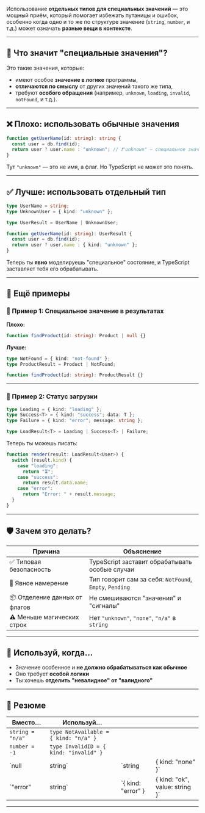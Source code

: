 Использование **отдельных типов для специальных значений** — это мощный приём, который помогает избежать путаницы и ошибок, особенно когда одно и то же по структуре значение (`string`, `number`, и т.д.) может означать **разные вещи в контексте**.

---

## 🧩 Что значит "специальные значения"?

Это такие значения, которые:

* имеют особое **значение в логике** программы,
* **отличаются по смыслу** от других значений такого же типа,
* требуют **особого обращения** (например, `unknown`, `loading`, `invalid`, `notFound`, и т.д.).

---

## ❌ Плохо: использовать обычные значения

```ts
function getUserName(id: string): string {
  const user = db.find(id);
  return user ? user.name : "unknown"; // ❗"unknown" — специальное значение, но всё равно string
}
```

Тут `"unknown"` — это не имя, а флаг. Но TypeScript не может это понять.

---

## ✅ Лучше: использовать отдельный тип

```ts
type UserName = string;
type UnknownUser = { kind: "unknown" };

type UserResult = UserName | UnknownUser;

function getUserName(id: string): UserResult {
  const user = db.find(id);
  return user ? user.name : { kind: "unknown" };
}
```

Теперь ты **явно** моделируешь "специальное" состояние, и TypeScript заставляет тебя его обрабатывать.

---

## 🔧 Ещё примеры

### 🧾 Пример 1: Специальное значение в результатах

**Плохо:**

```ts
function findProduct(id: string): Product | null {}
```

**Лучше:**

```ts
type NotFound = { kind: "not-found" };
type ProductResult = Product | NotFound;

function findProduct(id: string): ProductResult {}
```

---

### 💬 Пример 2: Статус загрузки

```ts
type Loading = { kind: "loading" };
type Success<T> = { kind: "success"; data: T };
type Failure = { kind: "error"; message: string };

type LoadResult<T> = Loading | Success<T> | Failure;
```

Теперь ты можешь писать:

```ts
function render(result: LoadResult<User>) {
  switch (result.kind) {
    case "loading":
      return "⏳";
    case "success":
      return result.data.name;
    case "error":
      return "Error: " + result.message;
  }
}
```

---

## 🛡️ Зачем это делать?

| Причина                       | Объяснение                                              |
| ----------------------------- | ------------------------------------------------------- |
| ✅ Типовая безопасность        | TypeScript заставит обрабатывать особые случаи          |
| 🧠 Явное намерение            | Тип говорит сам за себя: `NotFound`, `Empty`, `Pending` |
| 📦 Отделение данных от флагов | Не смешиваются "значения" и "сигналы"                   |
| ⚠️ Меньше магических строк    | Нет `"unknown"`, `"none"`, `"n/a"` в `string`           |

---

## 📌 Используй, когда…

* Значение особенное и **не должно обрабатываться как обычное**
* Оно требует **особой логики**
* Ты хочешь **отделить "невалидное" от "валидного"**

---

## 🧠 Резюме

| Вместо…          | Используй…                             |                     |                                 |
| ---------------- | -------------------------------------- | ------------------- | ------------------------------- |
| `string = "n/a"` | `type NotAvailable = { kind: "n/a" }`  |                     |                                 |
| `number = -1`    | `type InvalidID = { kind: "invalid" }` |                     |                                 |
| \`null           | string\`                               | \`string            | { kind: "none" }\`              |
| \`"error"        | string\`                               | \`{ kind: "error" } | { kind: "ok", value: string }\` |

---

